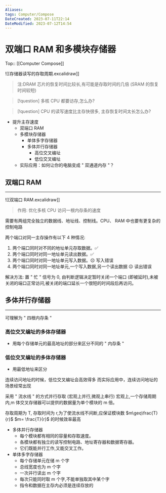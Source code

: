 ```yaml
---
Aliases: 
tags: Computer/Compose 
DateCreated: 2023-07-11T22:14
DateModified: 2023-07-12T14:54
---
```

# 双端口 RAM 和多模块存储器
Top:: [[Computer Compose]]

![[存储器读写的存取周期.excalidraw]]

> 注:DRAM 芯片的恢复时间比较长,有可能是存取时间的几倍 (SRAM 的恢复时间较短)

> [!question] 多核 CPU 都要访存,怎么办?
>

> [!question] CPU 的读写速度比主存快很多, 主存恢复时间太长怎么办?
>

- 提升主存速度
	- 双端口 RAM
	- 多模块存储器
		- 单体多字存储器
		- 多体并行存储器
			- 高位交叉编址
			- 低位交叉编址
	- 实际应用：如何让你的电脑变成 " 双通道内存 "？

## 双端口 RAM
---
![[双端口 RAM.excalidraw]]

> 作用: 优化多核 CPU 访问一根内存条的速度

需要有两组完全独立的数据线、地址线、控制线。CPU、 RAM 中也要有更复杂的控制电路

两个端口对同一主存操作有以下 4 种情况:
1. 两个端口同时对不同的地址单元存取数据。✅
2. 两个端口同时对同一地址单元读出数据。✅
3. 两个端口同时对同一地址单元写入数据。☹️ 写入错误
4. 两个端口同时对同一地址单元,一个写入数据,另一个读出数据 ☹️ 读出错误

解决方法: 置 " 忙 " 信号为 0,
由判断逻辑决定暂时关闭一个端口 (即被延时),未被关闭的端口正常访问,被关闭的端口延长一个很短的时间段后再访问。

## 多体并行存储器
---
可理解为 " 四根内存条 "

### 高位交叉编址的多体存储器

- 用每个存储单元的最高地址的部分来区分不同的 " 内存条 "

### 低位交叉编址的多体存储器

- 用最低地址来区分

连续访问地址的时候，低位交叉编址会高效得多
而实际应用中，连续访问地址的场景经常出现

采用 " 流水线 " 的方式并行存取 (宏观上并行,微观上串行)
宏观上,一个存储周期内,m 体交叉存储器可以提供的数据量为单个模块的 m 倍。

存取周期为 T, 存取时间为 r,为了使流水线不间断,应保证模块数 $m\geq\frac{T}{r}$
$m= \frac{T}{r}$ 的时候效率最高

- 多体并行存储器
	- 每个模块都有相同的容量和存取速度。
	- 各模块都有独立的读写控制电路、地址寄存器和数据寄存器。
	- 它们既能并行工作,又能交叉工作。
- 单体多字存储器
	- 每个存储单元在储 m 个字
	- 总线宽度也为 m 个字
	- 一次并行读出 m 个字
	- 每次只能同时取 m 个字,不能单独取其中某个字
	- 指令和数据在主存内必须是连续存放的
